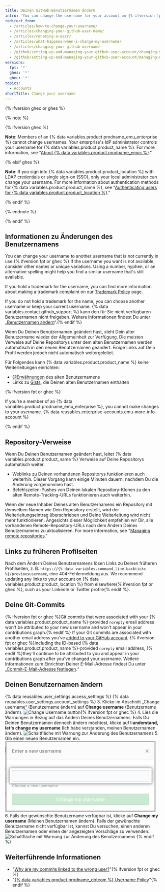 ```yaml
---
title: Deinen GitHub-Benutzernamen ändern
intro: 'You can change the username for your account on {% ifversion fpt or ghec %}{% data variables.product.prodname_dotcom_the_website %}{% elsif ghes %}{% data variables.product.product_location %} if your instance uses built-in authentication{% endif %}.'
redirect_from:
  - /articles/how-to-change-your-username/
  - /articles/changing-your-github-user-name/
  - /articles/renaming-a-user/
  - /articles/what-happens-when-i-change-my-username/
  - /articles/changing-your-github-username
  - /github/setting-up-and-managing-your-github-user-account/changing-your-github-username
  - /github/setting-up-and-managing-your-github-user-account/managing-user-account-settings/changing-your-github-username
versions:
  fpt: '*'
  ghes: '*'
  ghec: '*'
topics:
  - Accounts
shortTitle: Change your username
---
```


{% ifversion ghec or ghes %}

{% note %}

{% ifversion ghec %}

**Note**: Members of an {% data variables.product.prodname_emu_enterprise %} cannot change usernames. Your enterprise's IdP administrator controls your username for {% data variables.product.product_name %}. For more information, see "[About {% data variables.product.prodname_emus %}](/admin/authentication/managing-your-enterprise-users-with-your-identity-provider/about-enterprise-managed-users)."

{% elsif ghes %}

**Note**: If you sign into {% data variables.product.product_location %} with LDAP credentials or single sign-on (SSO), only your local administrator can change your username. For more information about authentication methods for {% data variables.product.product_name %}, see "[Authenticating users for {% data variables.product.product_location %}](/admin/authentication/authenticating-users-for-your-github-enterprise-server-instance)."

{% endif %}

{% endnote %}

{% endif %}

## Informationen zu Änderungen des Benutzernamens

You can change your username to another username that is not currently in use.{% ifversion fpt or ghec %} If the username you want is not available, consider other names or unique variations. Using a number, hyphen, or an alternative spelling might help you find a similar username that's still available.

If you hold a trademark for the username, you can find more information about making a trademark complaint on our [Trademark Policy](/free-pro-team@latest/github/site-policy/github-trademark-policy) page.

If you do not hold a trademark for the name, you can choose another username or keep your current username. {% data variables.contact.github_support %} kann den für Sie nicht verfügbaren Benutzernamen nicht freigeben. Weitere Informationen findest Du unter „[Benutzernamen ändern](#changing-your-username)“.{% endif %}

Wenn Du Deinen Benutzernamen geändert hast, steht Dein alter Benutzername wieder der Allgemeinheit zur Verfügung. Die meisten Verweise auf Deine Repositorys unter dem alten Benutzernamen werden automatisch in den neuen Benutzernamen geändert. Einige Links auf Dein Profil werden jedoch nicht automatisch weitergeleitet.

Für Folgendes kann {% data variables.product.product_name %} keine Weiterleitungen einrichten:
- [@Erwähnungen](/articles/basic-writing-and-formatting-syntax/#mentioning-people-and-teams) des alten Benutzernamens
- Links zu [Gists](/articles/creating-gists), die Deinen alten Benutzernamen enthalten

{% ifversion fpt or ghec %}

If you're a member of an {% data variables.product.prodname_emu_enterprise %}, you cannot make changes to your username. {% data reusables.enterprise-accounts.emu-more-info-account %}

{% endif %}

## Repository-Verweise

Wenn Du Deinen Benutzernamen geändert hast, leitet {% data variables.product.product_name %} Verweise auf Deine Repositorys automatisch weiter.
- Weblinks zu Deinen vorhandenen Repositorys funktionieren auch weiterhin. Dieser Vorgang kann einige Minuten dauern, nachdem Du die Änderung vorgenommen hast.
- Befehlszeilen-Pushes von Deinen lokalen Repository-Klonen zu den alten Remote-Tracking-URLs funktionieren auch weiterhin.

Wenn der neue Inhaber Deines alten Benutzernamens ein Repository mit demselben Namen wie Dein Repository erstellt, wird der Weiterleitungseintrag überschrieben und Deine Weiterleitung wird nicht mehr funktionieren. Angesichts dieser Möglichkeit empfehlen wir Dir, alle vorhandenen Remote-Repository-URLs nach dem Ändern Deines Benutzernamens zu aktualisieren. For more information, see "[Managing remote repositories](/github/getting-started-with-github/managing-remote-repositories)."

## Links zu früheren Profilseiten

Nach dem Ändern Deines Benutzernamens lösen Links zu Deinen früheren Profilseiten, z. B. `https://{% data variables.command_line.backticks %}/previoususername`, eine 404-Fehlermeldung aus. We recommend updating any links to your account on {% data variables.product.product_location %} from elsewhere{% ifversion fpt or ghec %}, such as your LinkedIn or Twitter profile{% endif %}.

## Deine Git-Commits

{% ifversion fpt or ghec %}Git commits that were associated with your {% data variables.product.product_name %}-provided `noreply` email address won't be attributed to your new username and won't appear in your contributions graph.{% endif %} If your Git commits are associated with another email address you've [added to your GitHub account](/articles/adding-an-email-address-to-your-github-account), {% ifversion fpt or ghec %}including the ID-based {% data variables.product.product_name %}-provided `noreply` email address, {% endif %}they'll continue to be attributed to you and appear in your contributions graph after you've changed your username. Weitere Informationen zum Einrichten Deiner E-Mail-Adresse findest Du unter „[Commit-E-Mail-Adresse festlegen](/articles/setting-your-commit-email-address).“

## Deinen Benutzernamen ändern

{% data reusables.user_settings.access_settings %}
{% data reusables.user_settings.account_settings %}
3. Klicke im Abschnitt „Change username“ (Benutzername ändern) auf **Change username** (Benutzername ändern). ![Change Username button](/assets/images/help/settings/settings-change-username.png){% ifversion fpt or ghec %}
4. Lies die Warnungen in Bezug auf das Ändern Deines Benutzernamens. Falls Du Deinen Benutzernamen dennoch ändern möchtest, klicke auf **I understand, let's change my username** (Ich habe verstanden, meinen Benutzernamen ändern). ![Schaltfläche mit Warnung zur Änderung des Benutzernamens](/assets/images/help/settings/settings-change-username-warning-button.png)
5. Gib einen neuen Benutzernamen ein. ![Feld für neuen Benutzernamen](/assets/images/help/settings/settings-change-username-enter-new-username.png)
6. Falls der gewünschte Benutzername verfügbar ist, klicke auf **Change my username** (Meinen Benutzernamen ändern). Falls der gewünschte Benutzername nicht verfügbar ist, kannst Du versuchen, einen anderen Benutzernamen oder einen der angezeigten Vorschläge zu verwenden. ![Schaltfläche mit Warnung zur Änderung des Benutzernamens](/assets/images/help/settings/settings-change-my-username-button.png)
{% endif %}

## Weiterführende Informationen

- "[Why are my commits linked to the wrong user?](/articles/why-are-my-commits-linked-to-the-wrong-user)"{% ifversion fpt or ghec %}
- "[{% data variables.product.prodname_dotcom %} Username Policy](/free-pro-team@latest/github/site-policy/github-username-policy)"{% endif %}
